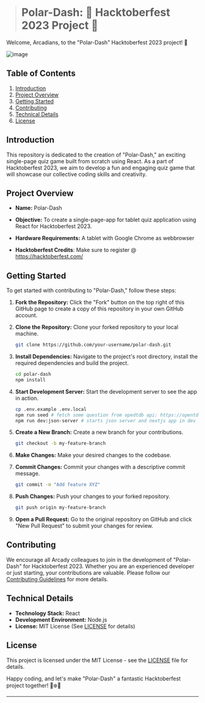 > # Polar-Dash: 🎃 Hacktoberfest 2023 Project 👻

Welcome, Arcadians, to the "Polar-Dash" Hacktoberfest 2023 project! 🚀

![image](https://github.com/ArcadyRob/polar-dash/assets/108736995/dff8b205-efdb-4f1f-b055-fe8ce225a2b6)


## Table of Contents

1. [Introduction](#introduction)
2. [Project Overview](#project-overview)
3. [Getting Started](#getting-started)
4. [Contributing](#contributing)
5. [Technical Details](#technical-details)
6. [License](#license)

## Introduction

This repository is dedicated to the creation of "Polar-Dash," an exciting single-page quiz game built from scratch using React. As a part of Hacktoberfest 2023, we aim to develop a fun and engaging quiz game that will showcase our collective coding skills and creativity.

## Project Overview

- **Name:** Polar-Dash
- **Objective:** To create a single-page-app for tablet quiz application using React for Hacktoberfest 2023.
- **Hardware Requirements:** A tablet with Google Chrome as webbrowser

- **Hacktoberfest Credits**: Make sure to register @ https://hacktoberfest.com/

## Getting Started

To get started with contributing to "Polar-Dash," follow these steps:

1. **Fork the Repository:** Click the "Fork" button on the top right of this GitHub page to create a copy of this repository in your own GitHub account.

2. **Clone the Repository:** Clone your forked repository to your local machine.

   ```bash
   git clone https://github.com/your-username/polar-dash.git
   ```

3. **Install Dependencies:** Navigate to the project's root directory, install the required dependencies and build the project.

   ```bash
   cd polar-dash
   npm install
   ```

4. **Start Development Server:** Start the development server to see the app in action.

   ```bash
   cp .env.example .env.local
   npm run seed # fetch some question from opedtdb api: https://opentdb.com/ and save to ./db/json
   npm run dev:json-server # starts json server and nextjs app in dev mode
   ```

5. **Create a New Branch:** Create a new branch for your contributions.

   ```bash
   git checkout -b my-feature-branch
   ```

6. **Make Changes:** Make your desired changes to the codebase.

7. **Commit Changes:** Commit your changes with a descriptive commit message.

   ```bash
   git commit -m "Add feature XYZ"
   ```

8. **Push Changes:** Push your changes to your forked repository.

   ```bash
   git push origin my-feature-branch
   ```

9. **Open a Pull Request:** Go to the original repository on GitHub and click "New Pull Request" to submit your changes for review.

## Contributing

We encourage all Arcady colleagues to join in the development of "Polar-Dash" for Hacktoberfest 2023. Whether you are an experienced developer or just starting, your contributions are valuable. Please follow our [Contributing Guidelines](CONTRIBUTING.md) for more details.

## Technical Details

- **Technology Stack:** React
- **Development Environment:** Node.js
- **License:** MIT License (See [LICENSE](LICENSE) for details)

## License

This project is licensed under the MIT License - see the [LICENSE](LICENSE) file for details.

Happy coding, and let's make "Polar-Dash" a fantastic Hacktoberfest project together! 🐻❄️🎉

---
